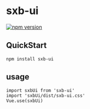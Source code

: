 # sxb-ui
[![npm version](https://badge.fury.io/js/sxb-ui.svg)](https://badge.fury.io/js/sxb-ui)

## QuickStart
```
npm install sxb-ui
```

## usage
```
import sxbUi from 'sxb-ui'
import 'sxbUi/dist/sxb-ui.css'
Vue.use(sxbUi)
```
 
